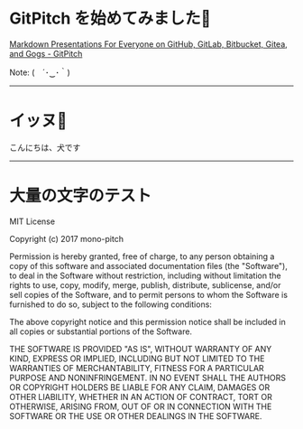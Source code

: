 # GitPitch を始めてみました🙋

[Markdown Presentations For Everyone on GitHub, GitLab, Bitbucket, Gitea, and Gogs - GitPitch](https://gitpitch.com/)


Note:
(　´･‿･｀)


---


# イッヌ🐶

こんにちは、犬です

---

# 大量の文字のテスト

MIT License

Copyright (c) 2017 mono-pitch

Permission is hereby granted, free of charge, to any person obtaining a copy
of this software and associated documentation files (the "Software"), to deal
in the Software without restriction, including without limitation the rights
to use, copy, modify, merge, publish, distribute, sublicense, and/or sell
copies of the Software, and to permit persons to whom the Software is
furnished to do so, subject to the following conditions:

The above copyright notice and this permission notice shall be included in all
copies or substantial portions of the Software.

THE SOFTWARE IS PROVIDED "AS IS", WITHOUT WARRANTY OF ANY KIND, EXPRESS OR
IMPLIED, INCLUDING BUT NOT LIMITED TO THE WARRANTIES OF MERCHANTABILITY,
FITNESS FOR A PARTICULAR PURPOSE AND NONINFRINGEMENT. IN NO EVENT SHALL THE
AUTHORS OR COPYRIGHT HOLDERS BE LIABLE FOR ANY CLAIM, DAMAGES OR OTHER
LIABILITY, WHETHER IN AN ACTION OF CONTRACT, TORT OR OTHERWISE, ARISING FROM,
OUT OF OR IN CONNECTION WITH THE SOFTWARE OR THE USE OR OTHER DEALINGS IN THE
SOFTWARE.
